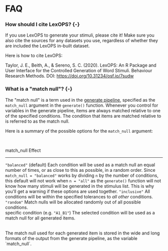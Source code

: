 # FAQ

### How should I cite LexOPS? {-}

If you use LexOPS to generate your stimuli, please cite it! Make sure you also cite the sources for any datasets you use, regardless of whether they are included the LexOPS in-built dataset.

Here is how to cite LexOPS:

<div class="cite">
<p>Taylor, J. E., Beith, A., &amp; Sereno, S. C. (2020). LexOPS: An R Package and User Interface for the Controlled Generation of Word Stimuli. Behaviour Research Methods. DOI: <a href="https://doi.org/10.31234/osf.io/7sudw" class="uri">https://doi.org/10.31234/osf.io/7sudw</a></p>
</div>

### What is a "match null"? {-}

The "match null" is a term used in the [generate pipeline](the-generate-pipeline.html), specified as the `match_null` argument in the `generate()` function. Whenever you control for variables in the generate pipeline, items are always matched relative to one of the specified conditions. The condition that items are matched relative to is referred to as the match null.

Here is a summary of the possible options for the `match_null` argument:

<br>

match_null                            Effect                                                                                                                                                                                                                                                                                                                                                                                                                            
------------------------------------  ----------------------------------------------------------------------------------------------------------------------------------------------------------------------------------------------------------------------------------------------------------------------------------------------------------------------------------------------------------------------------------------------------------------------------------
`"balanced"` (default)                Each condition will be used as a match null an equal number of times, or as close to this as possible, in a random order. Since `match_null = "balanced"` works by dividing `n` by the number of conditions, this default will not work when `n = "all"` as the `generate()` function will not know how many stimuli will be generated in the stimulus list. This is why you'll get a warning if these options are used together. 
`"inclusive"`                         All conditions will be within the specified tolerances to *all other* conditions.                                                                                                                                                                                                                                                                                                                                                 
`"random"`                            Match nulls will be allocated randomly out of all possible conditions.                                                                                                                                                                                                                                                                                                                                                            
specific condition (e.g. `"A1_B1"`)   The selected condition will be used as a match null for all generated items.                                                                                                                                                                                                                                                                                                                                                      

<br>
The match null used for each generated item is stored in the wide and long formats of the output from the generate pipeline, as the variable `match_null`.
